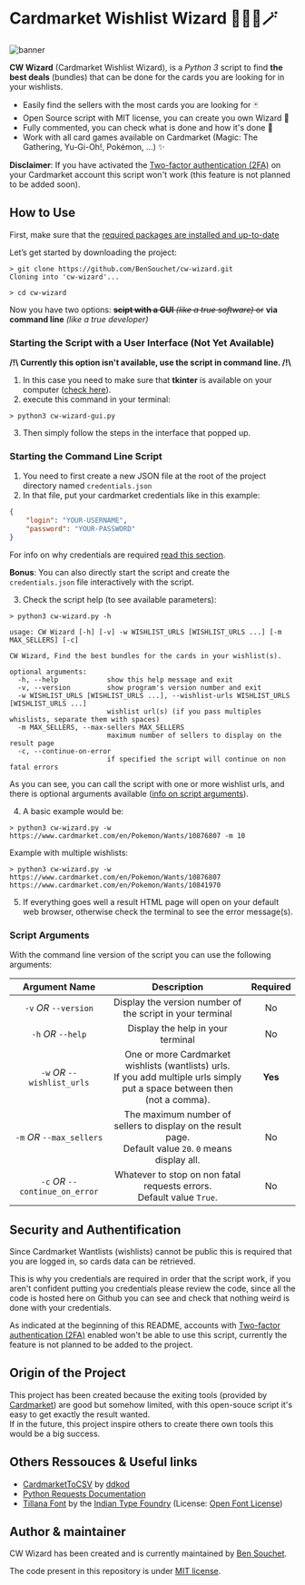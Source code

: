 # Cardmarket Wishlist Wizard 🧙🏼‍♂️🪄

![banner](https://user-images.githubusercontent.com/17025808/154534238-e8386e2f-c888-4f03-9855-c591dd19e85c.jpg)


**CW Wizard** (Cardmarket Wishlist Wizard), is a *Python 3* script to find **the best deals** (bundles) that can be done for the cards you are looking for in your wishlists.

- Easily find the sellers with the most cards you are looking for 🃏
- Open Source script with MIT license, you can create you own Wizard 💫
- Fully commented, you can check what is done and how it's done 🧐
- Work with all card games available on Cardmarket (Magic: The Gathering, Yu-Gi-Oh!, Pokémon, ...) ✨

**Disclaimer**: If you have activated the [Two-factor authentication (2FA)](https://en.wikipedia.org/wiki/Help:Two-factor_authentication) on your Cardmarket account this script won't work (this feature is not planned to be added soon).

## How to Use
First, make sure that the [required packages are installed and up-to-date](https://github.com/BenSouchet/cw-wizard/blob/main/REQUIREMENTS.md#requirements)

Let’s get started by downloading the project:
```shell
> git clone https://github.com/BenSouchet/cw-wizard.git
Cloning into 'cw-wizard'...

> cd cw-wizard
```

Now you have two options: ~~**scipt with a GUI** *(like a true software)* or~~ **via command line** *(like a true developer)*

### Starting the Script with a User Interface (Not Yet Available)
**/!\ Currently this option isn't available, use the script in command line. /!\\**
1. In this case you need to make sure that **tkinter** is available on your computer ([check here](https://github.com/BenSouchet/cw-wizard/blob/main/REQUIREMENTS.md#optional)).
2. execute this command in your terminal:
```shell
> python3 cw-wizard-gui.py
```
3. Then simply follow the steps in the interface that popped up.

### Starting the Command Line Script
1. You need to first create a new JSON file at the root of the project directory named `credentials.json`
2. In that file, put your cardmarket credentials like in this example:
```json
{
    "login": "YOUR-USERNAME",
    "password": "YOUR-PASSWORD"
}
```
For info on why credentials are required [read this section](https://github.com/BenSouchet/cw-wizard/edit/main/README.md#security-and-authentification).

**Bonus**: You can also directly start the script and create the `credentials.json` file interactively with the script.

3. Check the script help (to see available parameters):
```shell
> python3 cw-wizard.py -h
```
```text
usage: CW Wizard [-h] [-v] -w WISHLIST_URLS [WISHLIST_URLS ...] [-m MAX_SELLERS] [-c]

CW Wizard, Find the best bundles for the cards in your wishlist(s).

optional arguments:
  -h, --help            show this help message and exit
  -v, --version         show program's version number and exit
  -w WISHLIST_URLS [WISHLIST_URLS ...], --wishlist-urls WISHLIST_URLS [WISHLIST_URLS ...]
                        wishlist url(s) (if you pass multiples whislists, separate them with spaces)
  -m MAX_SELLERS, --max-sellers MAX_SELLERS
                        maximum number of sellers to display on the result page
  -c, --continue-on-error
                        if specified the script will continue on non fatal errors
```

As you can see, you can call the script with one or more wishlist urls, and there is optional arguments available ([info on script arguments](https://github.com/BenSouchet/cw-wizard/blob/main/README.md#script-arguments)).

4. A basic example would be:
```shell
> python3 cw-wizard.py -w https://www.cardmarket.com/en/Pokemon/Wants/10876807 -m 10
```
Example with multiple wishlists:
```shell
> python3 cw-wizard.py -w https://www.cardmarket.com/en/Pokemon/Wants/10876807 https://www.cardmarket.com/en/Pokemon/Wants/10841970
```
5. If everything goes well a result HTML page will open on your default web browser, otherwise check the terminal to see the error message(s).

### Script Arguments
With the command line version of the script you can use the following arguments:

| Argument Name | Description | Required |
|:-------------:|:-----------:|:--------:|
| `-v` *OR* `--version` | Display the version number of the script in your terminal | No |
| `-h` *OR* `--help` | Display the help in your terminal | No |
| `-w` *OR* `--wishlist_urls` | One or more Cardmarket wishlists (wantlists) urls.<br />If you add multiple urls simply put a space between then (not a comma). | **Yes** |
| `-m` *OR* `--max_sellers` | The maximum number of sellers to display on the result page.<br />Default value `20`. `0` means display all. | No |
| `-c` *OR* `--continue_on_error` | Whatever to stop on non fatal requests errors.<br />Default value `True`. | No |


## Security and Authentification
Since Cardmarket Wantlists (wishlists) cannot be public this is required that you are logged in, so cards data can be retrieved.

This is why you credentials are required in order that the script work, if you aren't confident putting you credentials please review the code, since all the code is hosted here on Github you can see and check that nothing weird is done with your credentials.

As indicated at the beginning of this README, accounts with [Two-factor authentication (2FA)](https://en.wikipedia.org/wiki/Help:Two-factor_authentication) enabled won't be able to use this script, currently the feature is not planned to be added to the project.

## Origin of the Project
This project has been created because the exiting tools (provided by [Cardmarket](https://www.cardmarket.com/en/Pokemon/Wants/ShoppingWizard)) are good but somehow limited, with this open-souce script it's easy to get exactly the result wanted.  
If in the future, this project inspire others to create there own tools this would be a big success.

## Others Ressouces & Useful links
- [CardmarketToCSV](https://github.com/decdod/CardmarketToCSV) by [ddkod](https://github.com/decdod)
- [Python Requests Documentation](https://docs.python-requests.org/en/latest/user/quickstart/)
- [Tillana Font](https://fonts.google.com/specimen/Tillana) by the [Indian Type Foundry](https://www.indiantypefoundry.com/) (License: [Open Font License](https://scripts.sil.org/cms/scripts/page.php?site_id=nrsi&id=OFL))

## Author & maintainer
CW Wizard has been created and is currently maintained by [Ben Souchet](https://github.com/BenSouchet).

The code present in this repository is under [MIT license](https://github.com/BenSouchet/sorbus/blob/main/LICENSE).
